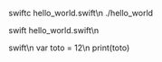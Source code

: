 swiftc hello_world.swift\n
./hello_world

swift hello_world.swift\n

swift\n
var toto = 12\n
print(toto)
